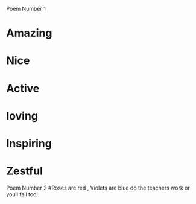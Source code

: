 Poem Number 1
# Amazing
# Nice
# Active
# loving
# Inspiring 
# Zestful

Poem Number 2
#Roses are red , Violets are blue
do the teachers work or youll fail too!
